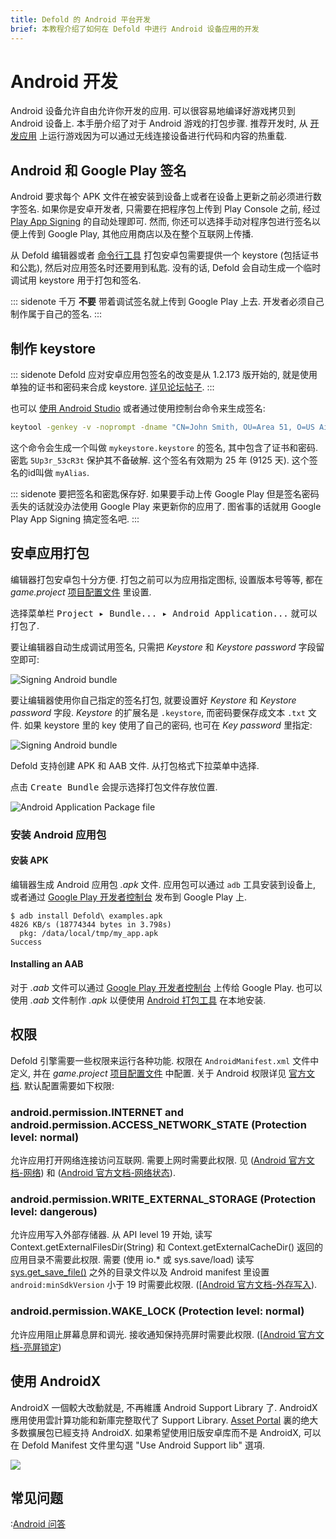 ```yaml
---
title: Defold 的 Android 平台开发
brief: 本教程介绍了如何在 Defold 中进行 Android 设备应用的开发
---
```


# Android 开发

Android 设备允许自由允许你开发的应用. 可以很容易地编译好游戏拷贝到 Android 设备上. 本手册介绍了对于 Android 游戏的打包步骤. 推荐开发时, 从 [开发应用](/manuals/dev-app) 上运行游戏因为可以通过无线连接设备进行代码和内容的热重载.

## Android 和 Google Play 签名

Android 要求每个 APK 文件在被安装到设备上或者在设备上更新之前必须进行数字签名. 如果你是安卓开发者, 只需要在把程序包上传到 Play Console 之前, 经过 [Play App Signing](https://developer.android.com/studio/publish/app-signing#app-signing-google-play) 的自动处理即可. 然而, 你还可以选择手动对程序包进行签名以便上传到 Google Play, 其他应用商店以及在整个互联网上传播.

从 Defold 编辑器或者 [命令行工具](/manuals/bob) 打包安卓包需要提供一个 keystore (包括证书和公匙), 然后对应用签名时还要用到私匙. 没有的话, Defold 会自动生成一个临时调试用 keystore 用于打包和签名.

::: sidenote
千万 **不要** 带着调试签名就上传到 Google Play 上去. 开发者必须自己制作属于自己的签名.
:::

## 制作 keystore

::: sidenote
Defold 应对安卓应用包签名的改变是从 1.2.173 版开始的, 就是使用单独的证书和密码来合成 keystore. [详见论坛帖子](https://forum.defold.com/t/upcoming-change-to-the-android-build-pipeline/66084).
:::

也可以 [使用 Android Studio](https://developer.android.com/studio/publish/app-signing#generate-key) 或者通过使用控制台命令来生成签名:

```bash
keytool -genkey -v -noprompt -dname "CN=John Smith, OU=Area 51, O=US Air Force, L=Unknown, ST=Nevada, C=US" -keystore mykeystore.keystore -storepass 5Up3r_53cR3t -alias myAlias -keyalg RSA -validity 9125
```

这个命令会生成一个叫做 `mykeystore.keystore` 的签名, 其中包含了证书和密码. 密匙 `5Up3r_53cR3t` 保护其不备破解. 这个签名有效期为 25 年 (9125 天). 这个签名的id叫做 `myAlias`.

::: sidenote
要把签名和密匙保存好. 如果要手动上传 Google Play 但是签名密码丢失的话就没办法使用 Google Play 来更新你的应用了. 图省事的话就用 Google Play App Signing 搞定签名吧.
:::


## 安卓应用打包

编辑器打包安卓包十分方便. 打包之前可以为应用指定图标, 设置版本号等等, 都在 *game.project* [项目配置文件](/manuals/project-settings/#Android) 里设置.

选择菜单栏 <kbd>Project ▸ Bundle... ▸ Android Application...</kbd> 就可以打包了.

要让编辑器自动生成调试用签名, 只需把 *Keystore* 和 *Keystore password* 字段留空即可:

![Signing Android bundle](images/android/sign_bundle.png)

要让编辑器使用你自己指定的签名打包, 就要设置好 *Keystore* 和 *Keystore password* 字段. *Keystore* 的扩展名是 `.keystore`, 而密码要保存成文本 `.txt` 文件. 如果 keystore 里的 key 使用了自己的密码, 也可在 *Key password* 里指定:

![Signing Android bundle](images/android/sign_bundle2.png)

Defold 支持创建 APK 和 AAB 文件. 从打包格式下拉菜单中选择.

点击 <kbd>Create Bundle</kbd> 会提示选择打包文件存放位置.

![Android Application Package file](images/android/apk_file.png)

### 安装 Android 应用包

#### 安装 APK

编辑器生成 Android 应用包 *.apk* 文件. 应用包可以通过 `adb` 工具安装到设备上, 或者通过 [Google Play 开发者控制台](https://play.google.com/apps/publish/) 发布到 Google Play 上.

```
$ adb install Defold\ examples.apk
4826 KB/s (18774344 bytes in 3.798s)
  pkg: /data/local/tmp/my_app.apk
Success
```

#### Installing an AAB

对于 *.aab* 文件可以通过 [Google Play 开发者控制台](https://play.google.com/apps/publish/) 上传给 Google Play. 也可以使用 *.aab* 文件制作 *.apk* 以便使用 [Android 打包工具](https://developer.android.com/studio/command-line/bundletool) 在本地安装.

## 权限

Defold 引擎需要一些权限来运行各种功能. 权限在 `AndroidManifest.xml` 文件中定义, 并在 *game.project* [项目配置文件](/manuals/project-settings/#Android) 中配置. 关于 Android 权限详见 [官方文档](https://developer.android.com/guide/topics/permissions/overview). 默认配置需要如下权限:

### android.permission.INTERNET and android.permission.ACCESS_NETWORK_STATE (Protection level: normal)
允许应用打开网络连接访问互联网. 需要上网时需要此权限. 见 ([Android 官方文档-网络](https://developer.android.com/reference/android/Manifest.permission#INTERNET)) 和 ([Android 官方文档-网络状态](https://developer.android.com/reference/android/Manifest.permission#ACCESS_NETWORK_STATE)).

### android.permission.WRITE_EXTERNAL_STORAGE (Protection level: dangerous)
允许应用写入外部存储器. 从 API level 19 开始, 读写 Context.getExternalFilesDir(String) 和 Context.getExternalCacheDir() 返回的应用目录不需要此权限. 需要 (使用 io.* 或 sys.save/load) 读写 [sys.get_save_file()](/ref/sys/#sys.get_save_file:application_id-file_name) 之外的目录文件以及 Android manifest 里设置 `android:minSdkVersion` 小于 19 时需要此权限. ([[Android 官方文档-外存写入](https://developer.android.com/reference/android/Manifest.permission#WRITE_EXTERNAL_STORAGE)).

### android.permission.WAKE_LOCK (Protection level: normal)
允许应用阻止屏幕息屏和调光. 接收通知保持亮屏时需要此权限. ([[Android 官方文档-亮屏锁定](https://developer.android.com/reference/android/Manifest.permission#WAKE_LOCK))


## 使用 AndroidX
AndroidX 一個較大改動就是, 不再維護 Android Support Library 了. AndroidX 應用使用雲計算功能和新庫完整取代了 Support Library. [Asset Portal](/assets) 裏的绝大多数擴展包已經支持 AndroidX. 如果希望使用旧版安卓库而不是 AndroidX, 可以在 Defold Manifest 文件里勾選 "Use Android Support lib" 選項.

![](images/android/enable_supportlibrary.png)

## 常见问题
:[Android 问答](../shared/android-faq.md)
